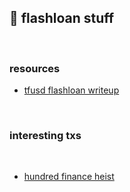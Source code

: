 
## 🥩 flashloan stuff

<br>

### resources

* [tfusd flashloan writeup](https://github.com/Jonah246/tfusd-flashloan-attack-write-up)


<br>

### interesting txs

<br>

* [hundred finance heist](https://dashboard.tenderly.co/tx/xdai/0x534b84f657883ddc1b66a314e8b392feb35024afdec61dfe8e7c510cfac1a098?trace=0)


<br>

